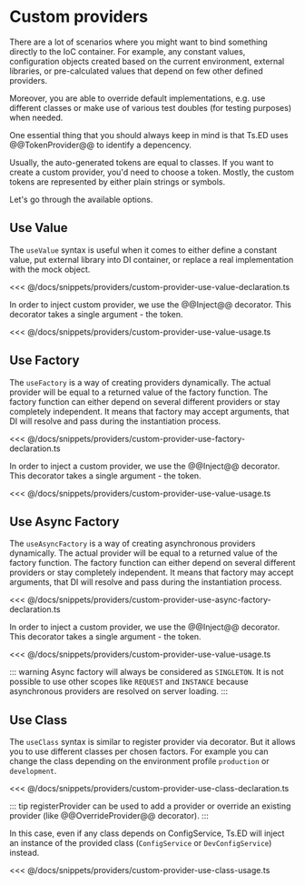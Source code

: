 # Custom providers

There are a lot of scenarios where you might want to bind something directly to the IoC container. 
For example, any constant values, configuration objects created based on the current environment,
 external libraries, or pre-calculated values that depend on few other defined providers. 
 
Moreover, you are able to override default implementations, e.g. use different classes or make use of various test doubles (for testing purposes) when needed.

One essential thing that you should always keep in mind is that Ts.ED uses @@TokenProvider@@ to identify a depencency. 

Usually, the auto-generated tokens are equal to classes. If you want to create a custom provider, you'd need to choose a token.
Mostly, the custom tokens are represented by either plain strings or symbols. 

Let's go through the available options.

## Use Value

The `useValue` syntax is useful when it comes to either define a constant value, put external library into DI container, 
or replace a real implementation with the mock object.

<<< @/docs/snippets/providers/custom-provider-use-value-declaration.ts

In order to inject custom provider, we use the @@Inject@@ decorator. This decorator takes a single argument - the token.

<<< @/docs/snippets/providers/custom-provider-use-value-usage.ts

## Use Factory

The `useFactory` is a way of creating providers dynamically. 
The actual provider will be equal to a returned value of the factory function. 
The factory function can either depend on several different providers or stay completely independent. 
It means that factory may accept arguments, that DI will resolve and pass during the instantiation process.

<<< @/docs/snippets/providers/custom-provider-use-factory-declaration.ts

In order to inject a custom provider, we use the @@Inject@@ decorator. This decorator takes a single argument - the token.

<<< @/docs/snippets/providers/custom-provider-use-value-usage.ts

## Use Async Factory

The `useAsyncFactory` is a way of creating asynchronous providers dynamically. 
The actual provider will be equal to a returned value of the factory function. 
The factory function can either depend on several different providers or stay completely independent. 
It means that factory may accept arguments, that DI will resolve and pass during the instantiation process.

<<< @/docs/snippets/providers/custom-provider-use-async-factory-declaration.ts

In order to inject a custom provider, we use the @@Inject@@ decorator. This decorator takes a single argument - the token.

<<< @/docs/snippets/providers/custom-provider-use-value-usage.ts

::: warning
Async factory will always be considered as `SINGLETON`. It is not possible to use other scopes like `REQUEST` and `INSTANCE` because asynchronous providers are resolved on server loading. 
:::

## Use Class

The `useClass` syntax is similar to register provider via decorator. But it allows you to use different classes per chosen factors.
For example you can change the class depending on the environment profile `production` or `development`.

<<< @/docs/snippets/providers/custom-provider-use-class-declaration.ts

::: tip
registerProvider can be used to add a provider or override an existing provider (like @@OverrideProvider@@ decorator).
:::

In this case, even if any class depends on ConfigService, Ts.ED will inject an instance of the provided class (`ConfigService` or `DevConfigService`) instead.

<<< @/docs/snippets/providers/custom-provider-use-class-usage.ts

